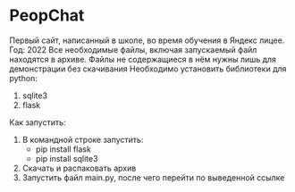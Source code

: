 # PeopChat
Первый сайт, написанный в школе, во время обучения в Яндекс лицее. Год: 2022
Все необходимые файлы, включая запускаемый файл находятся в архиве. Файлы не содержащиеся в нём нужны лишь для демонстрации без скачивания
Необходимо установить библиотеки для python:
1) sqlite3
2) flask

Как запустить:
1) В командной строке запустить:
   - pip install flask 
   - pip install sqlite3
2) Скачать и распаковать архив
3) Запустить файл main.py, после чего перейти по выведенной ссылке
